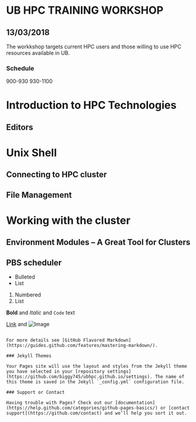 # UB HPC TRAINING WORKSHOP
## 13/03/2018
The workkshop targets current HPC users and those willing to use HPC resources available in UB.

### Schedule
900-930
930-1100 

# Introduction to HPC Technologies
## Editors
# Unix Shell
## Connecting to HPC cluster
## File Management

# Working with the cluster
 ## Environment Modules – A Great Tool for Clusters
 ## PBS scheduler

- Bulleted
- List

1. Numbered
2. List

**Bold** and _Italic_ and `Code` text

[Link](url) and ![Image](src)
```

For more details see [GitHub Flavored Markdown](https://guides.github.com/features/mastering-markdown/).

### Jekyll Themes

Your Pages site will use the layout and styles from the Jekyll theme you have selected in your [repository settings](https://github.com/biggy745/ubhpc.github.io/settings). The name of this theme is saved in the Jekyll `_config.yml` configuration file.

### Support or Contact

Having trouble with Pages? Check out our [documentation](https://help.github.com/categories/github-pages-basics/) or [contact support](https://github.com/contact) and we’ll help you sort it out.
